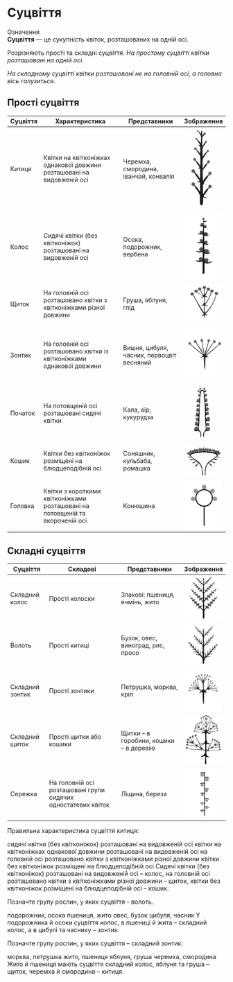 # Суцвіття

<div class="eoz-wrap">
<span class="eoz">Означення</span>
<div class="eoz-text">
<b>Суцвiття</b> — це сукупнiсть квiток, розташованих на однiй осi.
</div>
</div>

Розрізняють <span class="p1">прості</span> та <span class="p1">складні</span> суцвіття. *На простому суцвітті квітки розташовані на одній осі*.

*На складному суцвітті квітки розташовані не на головній осі, а головна вісь галузиться.*

Прості суцвіття
---------------

<table>
<thead>
<tr>
<th>Суцвiття</th>
<th>Характеристика</th>
<th>Представники</th>
<th>Зображення</th>
</tr>
</thead>
<tbody>
<tr>
<td>Китиця</td>
<td>Квiтки на квiтконiжках
однакової довжини розташованi на видовженiй осi</td>
<td>Черемха, смородина, iванчай, конвалiя</td>
<td width="20%"><img src="pic2.jpg" width="130px"></td>
</tr>
<tr>
<td>Колос</td>
<td>Сидячi квiтки (без квiтконiжок) розташованi на видовженiй осi</td>
<td>Осока, подорожник, вербена</td>
<td><img src="pic4.jpg" width="130px"></td>
</tr>
<tr>
<td>Щиток</td>
<td>На головнiй осi розташовано квiтки з квiтконiжками рiзної довжини</td>
<td>Груша, яблуня, глiд</td>
<td><img src="pic6.jpg" width="130px"></td>
</tr>
<tr>
<td>Зонтик</td>
<td>На головнiй осi розташовано квiтки iз квiтконiжками однакової довжини</td>
<td>Вишня, цибуля, часник, первоцвiт весняний</td>
<td><img src="pic8.jpg" width="130px"></td>
</tr>
<tr>
<td>Початок</td>
<td>На потовщенiй осi розташованi сидячi квiтки</td>
<td>Кала, аїр, кукурудза</td>
<td><img src="pic10.jpg" width="130px"></td>
</tr>
<tr>
<td>Кошик</td>
<td>Квiтки без квiтконiжок розмiщенi на блюдцеподiбнiй осi</td>
<td>Соняшник, кульбаба, ромашка</td>
<td><img src="pic12.jpg" width="130px"></td>
</tr>
<tr>
<td>Головка</td>
<td>Квiтки з короткими квiтконiжками розташованi на потовщенiй та вкороченiй осi</td>
<td>Конюшина</td>
<td><img src="pic14_new.jpg" width="130px"></td>
</tr>
</tbody>
</table>

Складні суцвіття
----------------

<table>
<thead>
<tr>
<th>Суцвiття</th>
<th>Складові</th>
<th>Представники</th>
<th>Зображення</th>
</tr>
</thead>
<tbody>
<tr>
<td>Складний колос</td>
<td>Прості колоски</td>
<td>Злакові: пшениця, ячмінь, жито</td>
<td width="20%"><img src="pic4_skl.jpg" width="130px"></td>
</tr>
<tr>
<td>Волоть</td>
<td>Прості китиці</td>
<td>Бузок, овес, виноград, рис, просо</td>
<td><img src="pic2_skl.jpg" width="130px"></td>
</tr>
<tr>
<td>Складний зонтик</td>
<td>Прості зонтики</td>
<td>Петрушка, морква, кріп</td>
<td><img src="pic8_skl.jpg" width="130px"></td>
</tr>
<tr>
<td>Складний щиток</td>
<td>Прості щитки або кошики</td>
<td>Щитки – в горобини, кошики – в деревію</td>
<td><img src="pic6_skl.jpg" width="130px"></td>
</tr>
<tr>
<td>Сережка</td>
<td>На головній осі розташовані групи сидячих одностатевих квіток </td>
<td>Ліщина, береза</td>
<td><img src="Seka.jpg" width="130px"></td>
</tr>
</tbody>
</table>

<quiz>
<question>
<p>Правильна характеристика суцвіття китиця:</p>
<answer>сидячі квітки (без квітконіжок) розташовані на видовженій осі</answer>
<answer correct>квітки на квітконіжках однакової довжини розташовані на видовженій осі</answer>
<answer>на головній осі розташовано квітки з квітконіжками різної довжини</answer>
<answer>квітки без квітконіжок розміщені на блюдцеподібній осі</answer>
<explanation>
Сидячі квітки (без квітконіжок) розташовані на видовженій осі – колос, на головній осі розташовано квітки з квітконіжками різної довжини – щиток, квітки без квітконіжок розміщені на блюдцеподібній осі – кошик.
</explanation>
</question>
<question>
<p>Позначте групу рослин, у яких суцвіття - волоть.</p>
<answer>подорожник, осока</answer>
<answer>пшениця, жито</answer>
<answer correct>овес, бузок</answer>
<answer>цибуля, часник</answer>
<explanation>
У подорожника й осоки суцвіття колос, в пшениці й жита – складний колос, а в цибулі та часнику – зонтик.
</explanation>
</question>
<question>
<p>Позначте групу рослин, у яких суцвіття – складний зонтик:</p>
<answer correct>морква, петрушка</answer>
<answer>жито, пшениця</answer>
<answer>яблуня, груша</answer>
<answer>черемха, смородина</answer>
<explanation>
Жито й пшениця мають суцвіття складний колос, яблуня та груша – щиток, черемха й смородина – китиця.
</explanation>
</question>
</quiz>